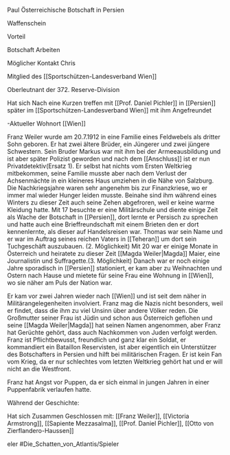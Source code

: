 Paul Österreichische Botschaft in Persien

Waffenschein

Vorteil

Botschaft Arbeiten

Möglicher Kontakt Chris

Mitglied des [[Sportschützen-Landesverband Wien]]

Oberleutnant der 372. Reserve-Division

Hat sich Nach eine Kurzen treffen mit [[Prof. Daniel Pichler]] in [[Persien]] später im [[Sportschützen-Landesverband Wien]] mit ihm Angefreundet

-Aktueller Wohnort [[Wien]]

Franz Weiler wurde am 20.7.1912 in eine Familie eines Feldwebels als dritter Sohn geboren.
Er hat zwei ältere Brüder, ein Jüngerer und zwei jüngere Schwestern. Sein Bruder Markus war mit ihm bei der Armeeausbildung und ist aber später Polizist geworden und nach dem [[Anschluss]] ist er nun Privatdetektiv(Ersatz 1). Er selbst hat nichts vom Ersten Weltkrieg mitbekommen, seine Familie musste aber nach dem Verlust der Achsenmächte in ein kleineres Haus umziehen in die Nähe von Salzburg. Die Nachkriegsjahre waren sehr angenehm bis zur Finanzkriese, wo er immer mal wieder Hunger leiden musste. Beinahe sind ihm während eines Winters zu dieser Zeit auch seine Zehen abgefroren, weil er keine warme Kleidung hatte. Mit 17 besuchte er eine Militärschule und diente einige Zeit als Wache der Botschaft in [[Persien]], dort lernte er Persisch zu sprechen und hatte auch eine Brieffreundschaft mit einem Brieten den er dort kennenlernte, als dieser auf Handelsreisen war. Thomas war sein Name und er war im Auftrag seines reichen Vaters in [[Teheran]] um dort sein Tuchgeschäft auszubauen. (2. Möglichkeit) Mit 20 war er einige Monate in Österreich und heiratete zu dieser Zeit [[Magda Weiler|Magda]] Maier, eine Journalistin und Suffragette.(3. Möglichkeit) Danach war er noch einige Jahre sporadisch in [[Persien]] stationiert, er kam aber zu Weihnachten und Ostern nach Hause und mietete für seine Frau eine Wohnung in [[Wien]], wo sie näher am Puls der Nation war.

Er kam vor zwei Jahren wieder nach [[Wien]] und ist seit dem näher in Militärangelegenheiten involviert. Franz mag die Nazis nicht besonders, weil er findet, dass die ihm zu viel Unsinn über andere Völker reden. Die Großmutter seiner Frau ist Jüdin und schon aus Österreich geflohen und seine [[Magda Weiler|Magda]] hat seinen Namen angenommen, aber Franz hat Gerüchte gehört, dass auch Nachkommen von Juden verfolgt werden. Franz ist Pflichtbewusst, freundlich und ganz klar ein Soldat, er kommandiert ein Bataillon Reservisten, ist aber eigentlich ein Unterstützer des Botschafters in Persien und hilft bei militärischen Fragen. Er ist kein Fan vom Krieg, da er nur schlechtes vom letzten Weltkrieg gehört hat und er will nicht an die Westfront.

Franz hat Angst vor Puppen, da er sich einmal in jungen Jahren in einer Puppenfabrik verlaufen hatte.





Während der Geschichte:

Hat sich Zusammen Geschlossen mit:
[[Franz Weiler]], [[Victoria Armstrong]], [[Sapiente Mezzasalma]], [[Prof. Daniel Pichler]], [[Otto von Zierflandero-Haussen]]

eler
#Die_Schatten_von_Atlantis/Spieler